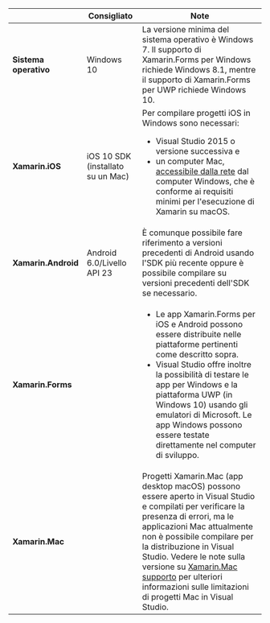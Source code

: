||Consigliato|Note|
|---|---|---|
|**Sistema operativo**|Windows 10|La versione minima del sistema operativo è Windows 7. Il supporto di Xamarin.Forms per Windows richiede Windows 8.1, mentre il supporto di Xamarin.Forms per UWP richiede Windows 10.
|**Xamarin.iOS**|iOS 10 SDK (installato su un Mac)|Per compilare progetti iOS in Windows sono necessari:<ul><li>Visual Studio 2015 o versione successiva e</li><li>un computer Mac, <a href="~/ios/get-started/installation/windows/connecting-to-mac/index.md">accessibile dalla rete</a> dal computer Windows, che è conforme ai requisiti minimi per l'esecuzione di Xamarin su macOS.</li></ul>|
|**Xamarin.Android**|Android 6.0/Livello API 23|È comunque possibile fare riferimento a versioni precedenti di Android usando l'SDK più recente oppure è possibile compilare su versioni precedenti dell'SDK se necessario.|
|**Xamarin.Forms**||<ul><li>Le app Xamarin.Forms per iOS e Android possono essere distribuite nelle piattaforme pertinenti come descritto sopra.</li><li>Visual Studio offre inoltre la possibilità di testare le app per Windows e la piattaforma UWP (in Windows 10) usando gli emulatori di Microsoft. Le app Windows possono essere testate direttamente nel computer di sviluppo.</li></ul>|
|**Xamarin.Mac**||Progetti Xamarin.Mac (app desktop macOS) possono essere aperto in Visual Studio e compilati per verificare la presenza di errori, ma le applicazioni Mac attualmente non è possibile compilare per la distribuzione in Visual Studio. Vedere le note sulla versione su <a href="https://developer.xamarin.com/releases/vs/xamarin.vs_4/xamarin.vs_4.2/#Xamarin.Mac_minimum_support.">Xamarin.Mac supporto</a> per ulteriori informazioni sulle limitazioni di progetti Mac in Visual Studio.|

